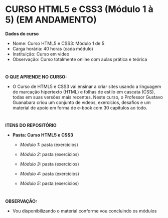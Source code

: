 # CURSO HTML5 e CSS3 (Módulo 1 à 5) (EM ANDAMENTO)

**Dados do curso**
   * Nome: Curso HTML5 e CSS3: Módulo 1 de 5
   * Carga horária: 40 horas (cada módulo)
   * Instituição: Curso em video
   * Observação: Curso totalmente online com aulas prática e teórica

#

**O QUE APRENDE NO CURSO:**
   * O Curso de HTML5 e CSS3 vai ensinar a criar sites usando a linguagem de marcação hipertexto (HTML) e folhas de estilo em cascata (CSS), todas em suas versões mais recentes. Neste curso, o Professor Gustavo Guanabara criou um conjunto de vídeos, exercícios, desafios e um material de apoio em forma de e-book com 30 capítulos ao todo.

#

**ITENS DO REPOSITÓRIO**
   * **Pasta: Curso HTML5 e CSS3**
      * *Módulo 1:*
        pasta (exercicios)
    
       * *Módulo 2:* 
        pasta (exercicios)

        * *Módulo 3:* 
        pasta (exercicios)

        * *Módulo 4:*
        pasta (exercicios)

        * *Módulo 5:* 
        pasta (exercicios)
  
#

**OBSERVAÇÃO:**
   * Vou disponibilizando o material conforme vou concluindo os módulos

